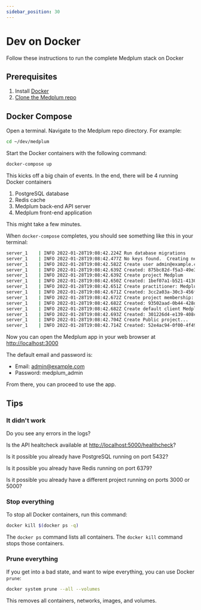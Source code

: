 ```yaml
---
sidebar_position: 30
---
```


# Dev on Docker

Follow these instructions to run the complete Medplum stack on Docker

## Prerequisites

1. Install [Docker](https://docs.docker.com/get-docker/)
2. [Clone the Medplum repo](./clone-the-repo)

## Docker Compose

Open a terminal.  Navigate to the Medplum repo directory.  For example:

```bash
cd ~/dev/medplum
```

Start the Docker containers with the following command:

```bash
docker-compose up
```

This kicks off a big chain of events.  In the end, there will be 4 running Docker containers
1. PostgreSQL database
2. Redis cache
3. Medplum back-end API server
4. Medplum front-end application

This might take a few minutes.

When `docker-compose` completes, you should see something like this in your terminal:

```bash
server_1    | INFO 2022-01-28T19:08:42.224Z Run database migrations
server_1    | INFO 2022-01-28T19:08:42.477Z No keys found.  Creating new key...
server_1    | INFO 2022-01-28T19:08:42.582Z Create user admin@example.com
server_1    | INFO 2022-01-28T19:08:42.639Z Created: 875bc82d-f5a3-49e3-bd36-c6aad1ba96cb
server_1    | INFO 2022-01-28T19:08:42.639Z Create project Medplum
server_1    | INFO 2022-01-28T19:08:42.650Z Created: 1bef07a1-b521-4130-9b33-884f90339ee8
server_1    | INFO 2022-01-28T19:08:42.651Z Create practitioner: Medplum Admin
server_1    | INFO 2022-01-28T19:08:42.671Z Created: 3cc2a03a-30c3-456f-9b3b-63c9b7b88caa
server_1    | INFO 2022-01-28T19:08:42.672Z Create project membership: Medplum
server_1    | INFO 2022-01-28T19:08:42.682Z Created: 93502aad-0b44-428d-b925-3b9b0fad5ad6
server_1    | INFO 2022-01-28T19:08:42.682Z Create default client Medplum
server_1    | INFO 2022-01-28T19:08:42.693Z Created: 301226d4-e139-408c-a61a-7bf06693515d
server_1    | INFO 2022-01-28T19:08:42.704Z Create Public project...
server_1    | INFO 2022-01-28T19:08:42.714Z Created: 52e4ac94-0f00-4f49-b1ed-469a8e8d78f2
```

Now you can open the Medplum app in your web browser at <http://localhost:3000>

The default email and password is:
* Email: admin@example.com
* Password: medplum_admin

From there, you can proceed to use the app.

## Tips

### It didn't work

Do you see any errors in the logs?

Is the API healtcheck available at <http://localhost:5000/healthcheck>?

Is it possible you already have PostgreSQL running on port 5432?

Is it possible you already have Redis running on port 6379?

Is it possible you already have a different project running on ports 3000 or 5000?

### Stop everything

To stop all Docker containers, run this command:

```bash
docker kill $(docker ps -q)
```

The `docker ps` command lists all containers.  The `docker kill` command stops those containers.

### Prune everything

If you get into a bad state, and want to wipe everything, you can use Docker `prune`:

```bash
docker system prune --all --volumes
```

This removes all containers, networks, images, and volumes.
